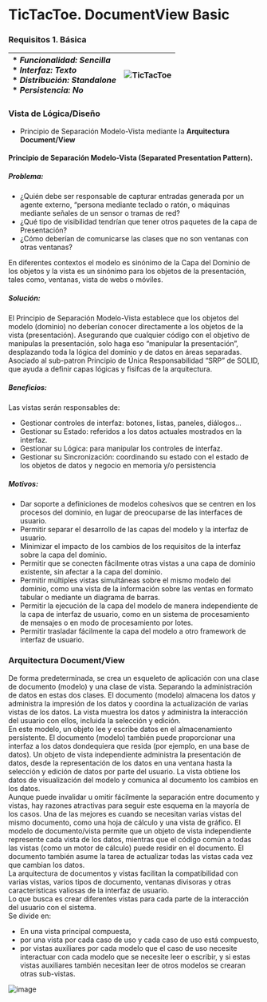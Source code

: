 # TicTacToe. DocumentView Basic

### Requisitos 1. Básica

| * _Funcionalidad: **Sencilla**_<br/>  * _Interfaz: **Texto**_<br/>  * _Distribución: **Standalone**_<br/>  * _Persistencia: **No**_<br/> | ![TicTacToe](https://user-images.githubusercontent.com/46433173/195204431-936b7ff3-1b33-4167-a362-30ede4d08aec.png) | 
| :------- | :------: |  

### Vista de Lógica/Diseño
- Principio de Separación Modelo-Vista mediante la **Arquitectura Document/View**

#### Principio de Separación Modelo-Vista (Separated Presentation Pattern).
##### Problema:
-	¿Quién debe ser responsable de capturar entradas generada por un agente externo, “persona mediante teclado o ratón, o máquinas mediante señales de un sensor o tramas de red?
-	¿Qué tipo de visibilidad tendrían que tener otros paquetes de la capa de Presentación?
-	¿Cómo deberían de comunicarse las clases que no son ventanas con otras ventanas?

En diferentes contextos el modelo es sinónimo de la Capa del Dominio de los objetos y la vista es un sinónimo para los objetos de la presentación, tales como, ventanas, vista de webs o móviles.

##### Solución:
El Principio de Separación Modelo-Vista establece que los objetos del modelo (dominio) no deberían conocer directamente a los objetos de la vista (presentación). Asegurando que cualquier código con el objetivo de manipulas la presentación, solo haga eso “manipular la presentación”, desplazando toda la lógica del dominio y de datos en áreas separadas.<br>
Asociado al sub-patron Principio de Única Responsabilidad “SRP” de SOLID, que ayuda a definir capas lógicas y fisifcas de la arquitectura.
##### Beneficios:
Las vistas serán responsables de:<br>
-	Gestionar controles de interfaz: botones, listas, paneles, diálogos…
-	Gestionar su Estado: referidos a los datos actuales mostrados en la interfaz.
-	Gestionar su Lógica: para manipular los controles de interfaz.
-	Gestionar su Sincronización: coordinando su estado con el estado de los objetos de datos y negocio en memoria y/o persistencia
##### Motivos:
-	Dar soporte a definiciones de modelos cohesivos que se centren en los procesos del dominio, en lugar de preocuparse de las interfaces de usuario. 
-	Permitir separar el desarrollo de las capas del modelo y la interfaz de usuario.
-	Minimizar el impacto de los cambios de los requisitos de la interfaz sobre la capa del dominio.
-	Permitir que se conecten fácilmente otras vistas a una capa de dominio existente, sin afectar a la capa del dominio.
-	Permitir múltiples vistas simultáneas sobre el mismo modelo del dominio, como una vista de la información sobre las ventas en formato tabular o mediante un diagrama de barras.
-	Permitir la ejecución de la capa del modelo de manera independiente de la capa de interfaz de usuario, como en un sistema de procesamiento de mensajes o en modo de procesamiento por lotes.
-	Permitir trasladar fácilmente la capa del modelo a otro framework de interfaz de usuario.

### Arquitectura Document/View

De forma predeterminada, se crea un esqueleto de aplicación con una clase de documento (modelo) y una clase de vista. Separando la administración de datos en estas dos clases. El documento (modelo) almacena los datos y administra la impresión de los datos y coordina la actualización de varias vistas de los datos. La vista muestra los datos y administra la interacción del usuario con ellos, incluida la selección y edición.<br>
En este modelo, un objeto lee y escribe datos en el almacenamiento persistente. El documento (modelo) también puede proporcionar una interfaz a los datos dondequiera que resida (por ejemplo, en una base de datos). Un objeto de vista independiente administra la presentación de datos, desde la representación de los datos en una ventana hasta la selección y edición de datos por parte del usuario. La vista obtiene los datos de visualización del modelo y comunica al documento los cambios en los datos.<br>
Aunque puede invalidar u omitir fácilmente la separación entre documento y vistas, hay razones atractivas para seguir este esquema en la mayoría de los casos. Una de las mejores es cuando se necesitan varias vistas del mismo documento, como una hoja de cálculo y una vista de gráfico. El modelo de documento/vista permite que un objeto de vista independiente represente cada vista de los datos, mientras que el código común a todas las vistas (como un motor de cálculo) puede residir en el documento. El documento también asume la tarea de actualizar todas las vistas cada vez que cambian los datos.<br>
La arquitectura de documentos y vistas facilitan la compatibilidad con varias vistas, varios tipos de documento, ventanas divisoras y otras características valiosas de la interfaz de usuario.<br>
Lo que busca es crear diferentes vistas para cada parte de la interacción del usuario con el sistema.<br>
Se divide en:
-	En una vista principal compuesta,
-	por una vista por cada caso de uso y cada caso de uso está compuesto,
- por vistas auxiliares por cada modelo que el caso de uso necesite interactuar con cada modelo que se necesite leer o escribir, y si estas vistas auxiliares también necesitan leer de otros modelos se crearan otras sub-vistas. 

![image](https://user-images.githubusercontent.com/46433173/195909102-e9a482f3-e5d4-4ede-907e-d7f55e52d91d.png)


